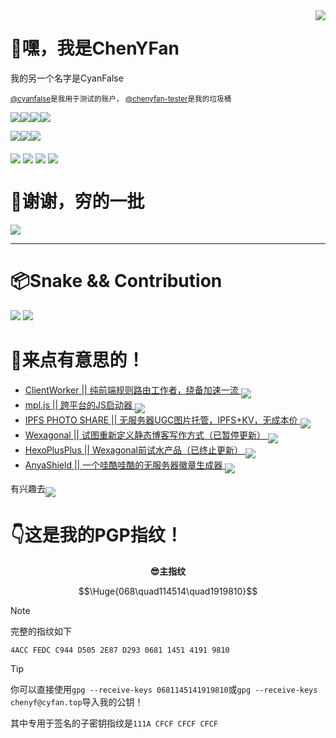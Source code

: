 <img align='right' src='http://i.imgur.com/HT8q4xC.png'>

# 👋嘿，我是ChenYFan

我的另一个名字是CyanFalse

<sub>[@cyanfalse](http://github.com/cyanfalse)是我用于测试的账户， [@chenyfan-tester](http://github.com/chenyfan-tester)是我的垃圾桶</sub>

<img align='middle' src='http://anya.215213344.xyz/?text=%E6%98%AF%E5%AD%A6%E7%94%9F%EF%BC%81%E7%9D%BE%E8%B4%B5%E7%9A%84%E7%B4%AB%E8%89%B2%EF%BC%81&img=http://i.imgur.com/QncNJJ1.png&bgcolor1=a371f7&bgcolor2=8957e5'></img><img align='middle' src='http://anya.215213344.xyz/?text=♂&bgcolor1=b100ffd9&img=http://i.imgur.com/dGqcpPU.jpg'></img><img align='middle' src='http://anya.215213344.xyz/?text=VSCode&bgcolor1=24aff2&bgcolor2=0075b8&img=http://i.imgur.com/XksHKIV.jpg'></img><img align='middle' src='http://anya.215213344.xyz/?text=JavaScript&bgcolor1=f7df37&bgcolor2=f7df37&color=333&img=http://i.imgur.com/de9PXVn.jpg'></img>

[<img align='middle' src='http://anya.215213344.xyz/?bgcolor1=f7a433&bgcolor2=ffdaad&color=fff&text=CloudFlareWorker&img=http://workers.cloudflare.com/resources/logo/logo.svg'></img>](http://workers.cloudflare.com/)[<img align='middle' src='http://anya.215213344.xyz/?text=Vercel&img=http://i.imgur.com/4xpzZlA.png&bgcolor1=000&bgcolor2=000'></img>](http://vercel.com/)[<img align='middle' src='http://anya.215213344.xyz/?text=Azure&img=http://i.imgur.com/YxxZfOo.png&bgcolor1=38c9f3&bgcolor2=074c90'></img>](http://azure.com/)

[<img align='middle' src='http://anya.215213344.xyz/?text=Telegram%20@CyanFalseBot&bgcolor1=30a3e6&bgcolor2=30a3e6&img=http://i.imgur.com/7qo9t7X.jpg'></img>](http://t.me/CyanFalseBot) [<img align='middle' src='http://anya.215213344.xyz/?text=V2EX%20@ChenYFan&img=http://i.imgur.com/PAcMd7y.png&bgcolor1=eee&bgcolor2=ccc&color=333'></img>](http://v2ex.com/member/ChenYFan) [<img align='middle' src='http://anya.215213344.xyz/?text=Mail%20to%20chenyf@cyfan.top&bgcolor1=fff&bgcolor2=eee&img=http://i.imgur.com/5L7CbqA.png&color=555'></img>](mailto:chenyf@cyfan.top) [<img align='middle' src='http://anya.215213344.xyz/?text=Twitter%20@ChenYF_OHHH&bgcolor1=1d9bf0&bgcolor2=30a3e6&img=http://i.imgur.com/dpqSHIL.png'></img>](http://twitter.com/ChenYF_OHHH)


# 🍻谢谢，穷的一批

[![](http://anya.215213344.xyz/?text=%E4%B8%BA%E7%88%B1%E5%8F%91%E7%94%B5%20@ChenYFan&img=http://i.imgur.com/r3hX9Ww.png&bgcolor1=946ce6&bgcolor2=946ce6&color=eee)](http://afdian.net/@ChenYFan)

---

# 📦Snake && Contribution
![](http://github-readme-stats.vercel.app/api/?username=ChenYFan&show_icons=true&title_color=fff&icon_color=79ff97&text_color=9f9f9f&bg_color=151515)
![](http://snakegithub.pages.dev/github-contribution-grid-snake.svg)


# 👀来点有意思的！

- [ClientWorker || 纯前端规则路由工作者，绕备加速一流 <img align='middle' src='http://anya.215213344.xyz/?repo=ChenYFan/ClientWorker&cache=1'></img>](http://github.com/ChenYFan/ClientWorker)
- [mpl.js || 跨平台的JS启动器 <img align='middle' src='http://anya.215213344.xyz/?repo=CrazyCreativeDream/mpl.js&cache=1'></img>](http://github.com/CrazyCreativeDream/mpl.js)
- [IPFS PHOTO SHARE || 无服务器UGC图片托管，IPFS+KV，无成本价 <img align='middle' src='http://anya.215213344.xyz/?repo=ChenYFan-Tester/IPFS_PHOTO_SHARE&cache=1'></img>](http://github.com/ChenYFan-Tester/IPFS_PHOTO_SHARE)
- [Wexagonal || 试图重新定义静态博客写作方式（已暂停更新）  <img align='middle' src='http://anya.215213344.xyz/?repo=Wexagonal/Wexagonal&cache=1'></img>](http://github.com/Wexagonal/Wexagonal)
- [HexoPlusPlus || Wexagonal前试水产品（已终止更新）  <img align='middle' src='http://anya.215213344.xyz/?repo=Hexoplusplus/Hexoplusplus&cache=1'></img>](http://github.com/Hexoplusplus/Hexoplusplus)
- [AnyaShield || 一个哇酷哇酷的无服务器徽章生成器 <img align='middle' src='http://anya.215213344.xyz/?repo=ChenYFan/AnyaShield&cache=1'></img>](http://github.com/ChenYFan/AnyaShield)

有兴趣去[<img align='middle' src='http://anya.215213344.xyz/?text=%E7%9C%8B%E7%9C%8B%E5%8D%9A%E5%AE%A2%EF%BC%81&img=http://avatars.githubusercontent.com/u/53730587&bgcolor1=fff&bgcolor2=eee&color=666'></img>](http://blog.cyfan.top)

# 👇这是我的PGP指纹！

<p align='center'><b>😎主指纹</b></p>

```math
\Huge{068\quad114514\quad1919810}
```

> [!NOTE]
> 完整的指纹如下
> 
> `4ACC FEDC C944 D505 2E87 D293 0681 1451 4191 9810`

> [!TIP]
>
> 你可以直接使用`gpg --receive-keys 0681145141919810`或`gpg --receive-keys chenyf@cyfan.top`导入我的公钥！
>
> 其中专用于签名的子密钥指纹是`111A CFCF CFCF CFCF`
